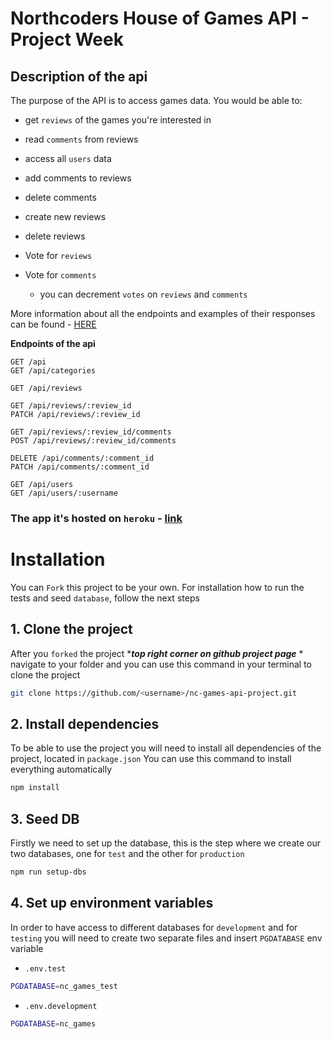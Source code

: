 # Northcoders House of Games API - Project Week

## Description of the api

The purpose of the API is to access games data. You would be able to:

- get `reviews` of the games you're interested in
- read `comments` from reviews
- access all `users` data
- add comments to reviews
- delete comments
- create new reviews
- delete reviews
- Vote for `reviews`
- Vote for `comments`

  - you can decrement `votes` on `reviews` and `comments`

More information about all the endpoints and examples of their responses can be found - [HERE](https://nc-games-api-project.herokuapp.com/api/)

**Endpoints of the api**

```http
GET /api
GET /api/categories

GET /api/reviews

GET /api/reviews/:review_id
PATCH /api/reviews/:review_id

GET /api/reviews/:review_id/comments
POST /api/reviews/:review_id/comments

DELETE /api/comments/:comment_id
PATCH /api/comments/:comment_id

GET /api/users
GET /api/users/:username
```

### The app it's hosted on `heroku` - [link](https://nc-games-api-project.herokuapp.com/api/)

# Installation

You can `Fork` this project to be your own. For installation how to run the tests and seed `database`, follow the next steps

## 1. Clone the project

After you `forked` the project \*_**top right corner on github project page**_ \* navigate to your folder and you can use this command in your terminal to clone the project

```bash
git clone https://github.com/<username>/nc-games-api-project.git
```

## 2. Install dependencies

To be able to use the project you will need to install all dependencies of the project, located in `package.json`
You can use this command to install everything automatically

```bash
npm install
```

## 3. Seed DB

Firstly we need to set up the database, this is the step where we create our two databases, one for `test` and the other for `production`

```bash
npm run setup-dbs
```

## 4. Set up environment variables

In order to have access to different databases for `development` and for `testing` you will need to create two separate files and insert `PGDATABASE` env variable

- `.env.test`

```bash
PGDATABASE=nc_games_test
```

- `.env.development`

```bash
PGDATABASE=nc_games
```
